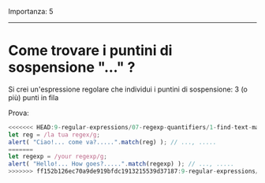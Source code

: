 Importanza: 5

---

#  Come trovare i puntini di sospensione "..." ?

Si crei un'espressione regolare che individui i puntini di sospensione: 3 (o più) punti in fila

Prova:

```js
<<<<<<< HEAD:9-regular-expressions/07-regexp-quantifiers/1-find-text-manydots/task.md
let reg = /la tua regex/g;
alert( "Ciao!... come va?.....".match(reg) ); // ..., .....
=======
let regexp = /your regexp/g;
alert( "Hello!... How goes?.....".match(regexp) ); // ..., .....
>>>>>>> ff152b126ec70a9de919bfdc1913215539d37187:9-regular-expressions/09-regexp-quantifiers/1-find-text-manydots/task.md
```
